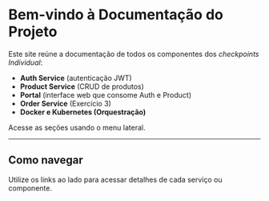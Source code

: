 # Bem-vindo à Documentação do Projeto

Este site reúne a documentação de todos os componentes dos *checkpoints Individual*:
- **Auth Service** (autenticação JWT)
- **Product Service** (CRUD de produtos)
- **Portal** (interface web que consome Auth e Product)
- **Order Service** (Exercício 3)
- **Docker e Kubernetes (Orquestração)**

Acesse as seções usando o menu lateral.

---

## Como navegar

Utilize os links ao lado para acessar detalhes de cada serviço ou componente.
